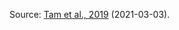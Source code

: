 Source: [Tam et al., 2019](https://www.sciencedirect.com/science/article/pii/S221112471931263X#app2)
(2021-03-03).
